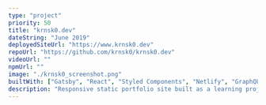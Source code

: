 ```yaml
---
type: "project"
priority: 50
title: "krnsk0.dev"
dateString: "June 2019"
deployedSiteUrl: "https://www.krnsk0.dev"
repoUrl: "https://github.com/krnsk0/krnsk0.dev"
videoUrl: ""
npmUrl: ""
image: "./krnsk0_screenshot.png"
builtWith: ["Gatsby", "React", "Styled Components", "Netlify", "GraphQL"]
description: "Responsive static portfolio site built as a learning project for Gatsby's take on JAMstack. Builds from Markdown files queried through Gatsby's GraphQL data layer."
---
```

